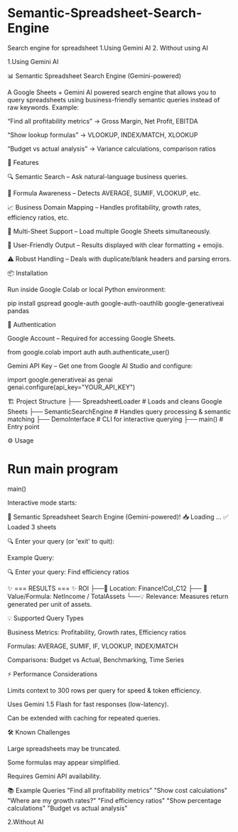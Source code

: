# Semantic-Spreadsheet-Search-Engine
Search engine for spreadsheet 1.Using Gemini AI 2. Without using AI

1.Using Gemini AI

📊 Semantic Spreadsheet Search Engine (Gemini-powered)

A Google Sheets + Gemini AI powered search engine that allows you to query spreadsheets using business-friendly semantic queries instead of raw keywords.
Example:

“Find all profitability metrics” → Gross Margin, Net Profit, EBITDA

“Show lookup formulas” → VLOOKUP, INDEX/MATCH, XLOOKUP

“Budget vs actual analysis” → Variance calculations, comparison ratios

🚀 Features

🔍 Semantic Search – Ask natural-language business queries.

🧮 Formula Awareness – Detects AVERAGE, SUMIF, VLOOKUP, etc.

📈 Business Domain Mapping – Handles profitability, growth rates, efficiency ratios, etc.

📂 Multi-Sheet Support – Load multiple Google Sheets simultaneously.

🎨 User-Friendly Output – Results displayed with clear formatting + emojis.

⚠️ Robust Handling – Deals with duplicate/blank headers and parsing errors.

📦 Installation

Run inside Google Colab or local Python environment:

pip install gspread google-auth google-auth-oauthlib google-generativeai pandas

🔑 Authentication

Google Account – Required for accessing Google Sheets.

from google.colab import auth
auth.authenticate_user()


Gemini API Key – Get one from Google AI Studio
 and configure:

import google.generativeai as genai
genai.configure(api_key="YOUR_API_KEY")

🏗️ Project Structure
├── SpreadsheetLoader      # Loads and cleans Google Sheets
├── SemanticSearchEngine   # Handles query processing & semantic matching
├── DemoInterface          # CLI for interactive querying
├── main()                 # Entry point

⚙️ Usage
# Run main program
main()


Interactive mode starts:

🎉 Semantic Spreadsheet Search Engine (Gemini-powered)!
📥 Loading <spreadsheet-url> ...
✅ Loaded 3 sheets

🔍 Enter your query (or 'exit' to quit):


Example Query:

🔍 Enter your query: Find efficiency ratios

✨ === RESULTS === ✨
ROI
├──📍 Location: Finance!Col_C12
├── 🔢 Value/Formula: NetIncome / TotalAssets
└──💡 Relevance: Measures return generated per unit of assets.

💡 Supported Query Types

Business Metrics: Profitability, Growth rates, Efficiency ratios

Formulas: AVERAGE, SUMIF, IF, VLOOKUP, INDEX/MATCH

Comparisons: Budget vs Actual, Benchmarking, Time Series

⚡ Performance Considerations

Limits context to 300 rows per query for speed & token efficiency.

Uses Gemini 1.5 Flash for fast responses (low-latency).

Can be extended with caching for repeated queries.

🛠️ Known Challenges

Large spreadsheets may be truncated.

Some formulas may appear simplified.

Requires Gemini API availability.

📚 Example Queries
"Find all profitability metrics"
"Show cost calculations"
"Where are my growth rates?"
"Find efficiency ratios"
"Show percentage calculations"
"Budget vs actual analysis"

2.Without AI
